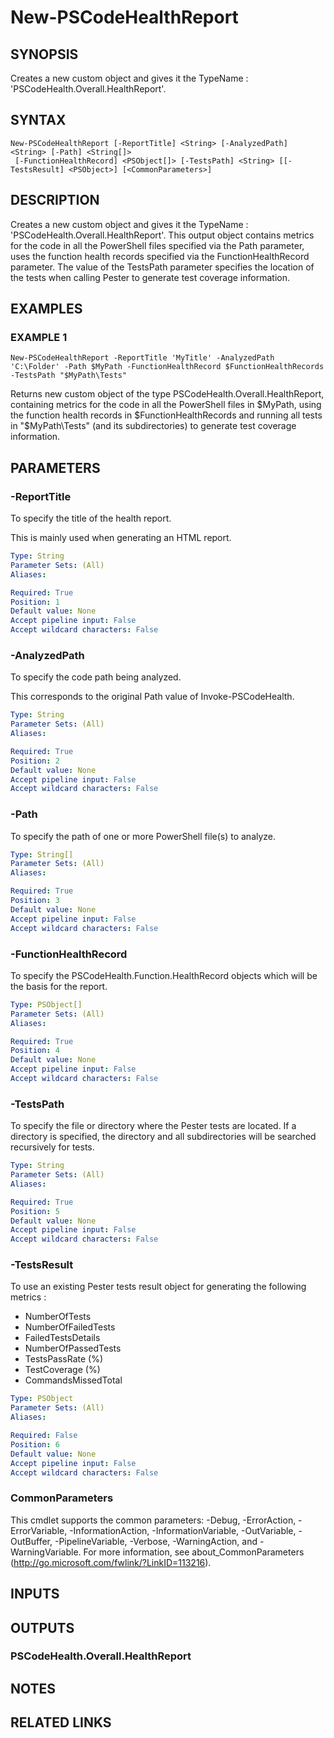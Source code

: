 # New-PSCodeHealthReport

## SYNOPSIS
Creates a new custom object and gives it the TypeName : 'PSCodeHealth.Overall.HealthReport'.

## SYNTAX

```
New-PSCodeHealthReport [-ReportTitle] <String> [-AnalyzedPath] <String> [-Path] <String[]>
 [-FunctionHealthRecord] <PSObject[]> [-TestsPath] <String> [[-TestsResult] <PSObject>] [<CommonParameters>]
```

## DESCRIPTION
Creates a new custom object and gives it the TypeName : 'PSCodeHealth.Overall.HealthReport'.
This output object contains metrics for the code in all the PowerShell files specified via the Path parameter, uses the function health records specified via the FunctionHealthRecord parameter.
The value of the TestsPath parameter specifies the location of the tests when calling Pester to generate test coverage information.

## EXAMPLES

### EXAMPLE 1
```
New-PSCodeHealthReport -ReportTitle 'MyTitle' -AnalyzedPath 'C:\Folder' -Path $MyPath -FunctionHealthRecord $FunctionHealthRecords -TestsPath "$MyPath\Tests"
```

Returns new custom object of the type PSCodeHealth.Overall.HealthReport, containing metrics for the code in all the PowerShell files in $MyPath, using the function health records in $FunctionHealthRecords and running all tests in "$MyPath\Tests" (and its subdirectories) to generate test coverage information.

## PARAMETERS

### -ReportTitle
To specify the title of the health report.
 
This is mainly used when generating an HTML report.

```yaml
Type: String
Parameter Sets: (All)
Aliases:

Required: True
Position: 1
Default value: None
Accept pipeline input: False
Accept wildcard characters: False
```

### -AnalyzedPath
To specify the code path being analyzed.
 
This corresponds to the original Path value of Invoke-PSCodeHealth.

```yaml
Type: String
Parameter Sets: (All)
Aliases:

Required: True
Position: 2
Default value: None
Accept pipeline input: False
Accept wildcard characters: False
```

### -Path
To specify the path of one or more PowerShell file(s) to analyze.

```yaml
Type: String[]
Parameter Sets: (All)
Aliases:

Required: True
Position: 3
Default value: None
Accept pipeline input: False
Accept wildcard characters: False
```

### -FunctionHealthRecord
To specify the PSCodeHealth.Function.HealthRecord objects which will be the basis for the report.

```yaml
Type: PSObject[]
Parameter Sets: (All)
Aliases:

Required: True
Position: 4
Default value: None
Accept pipeline input: False
Accept wildcard characters: False
```

### -TestsPath
To specify the file or directory where the Pester tests are located.
If a directory is specified, the directory and all subdirectories will be searched recursively for tests.

```yaml
Type: String
Parameter Sets: (All)
Aliases:

Required: True
Position: 5
Default value: None
Accept pipeline input: False
Accept wildcard characters: False
```

### -TestsResult
To use an existing Pester tests result object for generating the following metrics :  
  - NumberOfTests  
  - NumberOfFailedTests  
  - FailedTestsDetails  
  - NumberOfPassedTests  
  - TestsPassRate (%)  
  - TestCoverage (%)  
  - CommandsMissedTotal

```yaml
Type: PSObject
Parameter Sets: (All)
Aliases:

Required: False
Position: 6
Default value: None
Accept pipeline input: False
Accept wildcard characters: False
```

### CommonParameters
This cmdlet supports the common parameters: -Debug, -ErrorAction, -ErrorVariable, -InformationAction, -InformationVariable, -OutVariable, -OutBuffer, -PipelineVariable, -Verbose, -WarningAction, and -WarningVariable.
For more information, see about_CommonParameters (http://go.microsoft.com/fwlink/?LinkID=113216).

## INPUTS

## OUTPUTS

### PSCodeHealth.Overall.HealthReport

## NOTES

## RELATED LINKS
